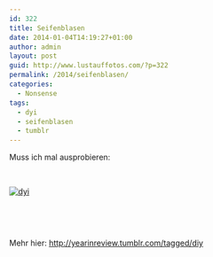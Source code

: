```yaml
---
id: 322
title: Seifenblasen
date: 2014-01-04T14:19:27+01:00
author: admin
layout: post
guid: http://www.lustauffotos.com/?p=322
permalink: /2014/seifenblasen/
categories:
  - Nonsense
tags:
  - dyi
  - seifenblasen
  - tumblr
---
```

Muss ich mal ausprobieren:

&nbsp;

[<img class="aligncenter size-full wp-image-323" alt="dyi" src="/files/2014/01/dyi.jpg" width="600" height="510" srcset="/files/2014/01/dyi.jpg 600w, /files/2014/01/dyi-300x255.jpg 300w" sizes="(max-width: 600px) 100vw, 600px" />](/files/2014/01/dyi.jpg)

&nbsp;

&nbsp;

Mehr hier: <http://yearinreview.tumblr.com/tagged/diy>